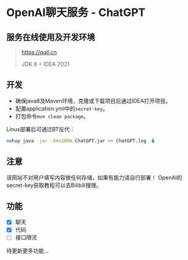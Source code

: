# OpenAI聊天服务 - ChatGPT

## 服务在线使用及开发环境

> https://qqil.cn
>
> JDK 8 + IDEA 2021

## 开发

* 确保java8及Maven环境，克隆或下载项目后通过IDEA打开项目。
* 配置application.yml中的`secret-key`。
* 打包命令`mvn clean package`。

Linux部署后可通过BT反代：
```bash
nohup java -jar -Xmx200m ChatGPT.jar >> ChatGPT.log  &
```

## 注意

该网站不对用户填写内容做任何存储，如果有能力请自行部署！
OpenAI的secret-key获取教程可以去Bilibili搜搜。

## 功能

- [x] 聊天
- [x] 代码
- [ ] 接口限流

待更新更多功能...




